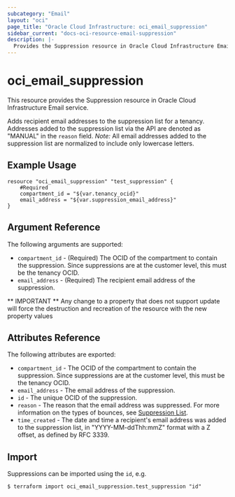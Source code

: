 ```yaml
---
subcategory: "Email"
layout: "oci"
page_title: "Oracle Cloud Infrastructure: oci_email_suppression"
sidebar_current: "docs-oci-resource-email-suppression"
description: |-
  Provides the Suppression resource in Oracle Cloud Infrastructure Email service
---
```


# oci_email_suppression
This resource provides the Suppression resource in Oracle Cloud Infrastructure Email service.

Adds recipient email addresses to the suppression list for a tenancy.
Addresses added to the suppression list via the API are denoted as
"MANUAL" in the `reason` field. *Note:* All email addresses added to the
suppression list are normalized to include only lowercase letters.


## Example Usage

```hcl
resource "oci_email_suppression" "test_suppression" {
	#Required
	compartment_id = "${var.tenancy_ocid}"
	email_address = "${var.suppression_email_address}"
}
```

## Argument Reference

The following arguments are supported:

* `compartment_id` - (Required) The OCID of the compartment to contain the suppression. Since suppressions are at the customer level, this must be the tenancy OCID. 
* `email_address` - (Required) The recipient email address of the suppression.


** IMPORTANT **
Any change to a property that does not support update will force the destruction and recreation of the resource with the new property values

## Attributes Reference

The following attributes are exported:

* `compartment_id` - The OCID of the compartment to contain the suppression. Since suppressions are at the customer level, this must be the tenancy OCID. 
* `email_address` - The email address of the suppression.
* `id` - The unique OCID of the suppression.
* `reason` - The reason that the email address was suppressed. For more information on the types of bounces, see [Suppression List](https://docs.cloud.oracle.com/iaas/Content/Email/Concepts/overview.htm#components).
* `time_created` - The date and time a recipient's email address was added to the suppression list, in "YYYY-MM-ddThh:mmZ" format with a Z offset, as defined by RFC 3339. 

## Import

Suppressions can be imported using the `id`, e.g.

```
$ terraform import oci_email_suppression.test_suppression "id"
```

